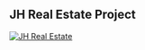 ## JH Real Estate Project

[![JH Real Estate](http://img.youtube.com/vi/QqwFS4yWsys/0.jpg)](http://www.youtube.com/watch?v=QqwFS4yWsys "JH Real Estate")